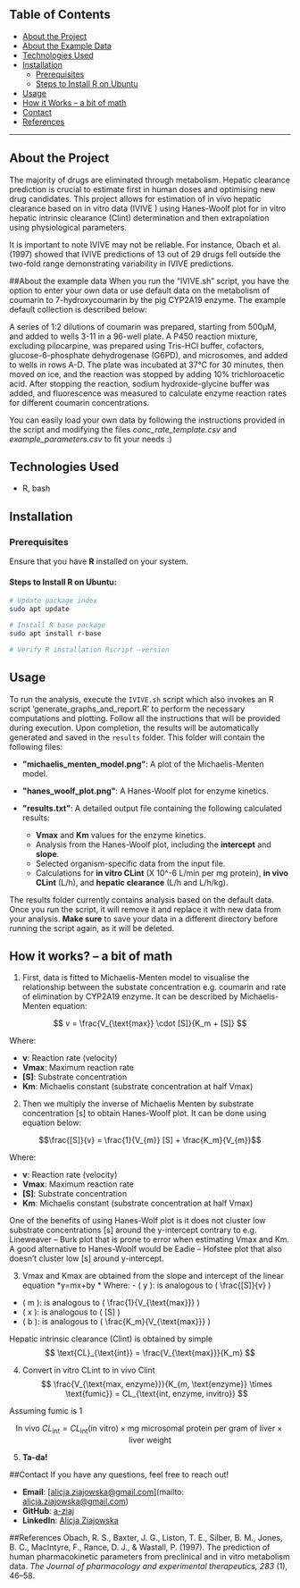 ## Table of Contents
- [About the Project](#about-the-project)
- [About the Example Data](#about-the-example-data)
- [Technologies Used](#technologies-used)
- [Installation](#installation)
  - [Prerequisites](#prerequisites)
  - [Steps to Install R on Ubuntu](#steps-to-install-r-on-ubuntu)
- [Usage](#usage)
- [How it Works – a bit of math](#how-it-works--a-bit-of-math)
- [Contact](#contact)
- [References](#references)
---

## About the Project
The majority of drugs are eliminated through metabolism. Hepatic clearance prediction is crucial to estimate first in human doses and optimising new drug candidates. This project allows for estimation of in vivo hepatic clearance based on in vitro data (IVIVE ) using Hanes-Woolf plot for in vitro hepatic intrinsic clearance (Clint) determination and then extrapolation using physiological parameters. 

It is important to note IVIVE may not be reliable. For instance, Obach et al. (1997) showed that IVIVE predictions of 13 out of 29 drugs fell outside the two-fold range demonstrating variability in IVIVE predictions.

##About the example data
When you run the “IVIVE.sh” script, you have the option to enter your own data or use default data on the metabolism of coumarin to 7-hydroxycoumarin by the pig CYP2A19 enzyme. The example default collection is described below:

A series of 1:2 dilutions of coumarin was prepared, starting from 500µM, and added to wells 3-11 in a 96-well plate. A P450 reaction mixture, excluding pilocarpine, was prepared using Tris-HCl buffer, cofactors, glucose-6-phosphate dehydrogenase (G6PD), and microsomes, and added to wells in rows A-D. The plate was incubated at 37°C for 30 minutes, then moved on ice, and the reaction was stopped by adding 10% trichloroacetic acid. After stopping the reaction, sodium hydroxide-glycine buffer was added, and fluorescence was measured to calculate enzyme reaction rates for different coumarin concentrations.

You can easily load your own data by following the instructions provided in the script and modifying the files *conc_rate_template.csv* and *example_parameters.csv*  to fit your needs :)

## Technologies Used
- R, bash

## Installation
### Prerequisites 
Ensure that you have **R** installed on your system. 
#### Steps to Install R on Ubuntu: 

```bash 
# Update package index 
sudo apt update 

# Install R base package 
sudo apt install r-base 

# Verify R installation Rscript –version
```
## Usage

To run the analysis, execute the `IVIVE.sh` script which also invokes an R script ‘generate_graphs_and_report.R’ to perform the necessary computations and plotting. Follow all the instructions that will be provided during execution. Upon completion, the results will be automatically generated and saved in the `results` folder. This folder will contain the following files:

- **"michaelis_menten_model.png"**: A plot of the Michaelis-Menten model.
- **"hanes_woolf_plot.png"**: A Hanes-Woolf plot for enzyme kinetics.
- **"results.txt"**: A detailed output file containing the following calculated results:
  
  - **Vmax** and **Km** values for the enzyme kinetics.
  - Analysis from the Hanes-Woolf plot, including the **intercept** and **slope**.
  - Selected organism-specific data from the input file.
  - Calculations for **in vitro CLint** (X 10^-6 L/min per mg protein), **in vivo CLint** (L/h), and **hepatic clearance** (L/h and L/h/kg).

The results folder currently contains analysis based on the default data. Once you run the script, it will remove it and replace it with new data from your analysis. **Make sure** to save your data in a different directory before running the script again, as it will be deleted.
## How it works? – a bit of math

1. First, data is fitted to Michaelis-Menten model to visualise the relationship between the substate concentration e.g. coumarin and rate of elimination by CYP2A19 enzyme. It can be described by Michaelis-Menten equation: 

$$ v = \frac{V_{\text{max}} \cdot [S]}{K_m + [S]} $$

Where: 
- **v**: Reaction rate (velocity) 
- **Vmax**: Maximum reaction rate 
- **[S]**: Substrate concentration
 - **Km**: Michaelis constant (substrate concentration at half Vmax)

 
2. Then we multiply the inverse of Michaelis Menten by substrate concentration [s] to obtain Hanes-Woolf plot. It can be done using equation below:

$$\frac{[S]}{v} = \frac{1}{V_{m}} [S] + \frac{K_m}{V_{m}}$$

Where:
- **v**: Reaction rate (velocity) 
- **Vmax**: Maximum reaction rate 
- **[S]**: Substrate concentration
 - **Km**: Michaelis constant (substrate concentration at half Vmax)

One of the benefits of using Hanes-Wolf plot is it does not cluster low substrate concentrations [s] around the y-intercept contrary to e.g. Lineweaver – Burk plot that is prone to error when estimating Vmax and Km. A good alternative to Hanes-Woolf would be Eadie – Hofstee plot that also doesn’t cluster low [s] around y-intercept.

3. Vmax and Kmax are obtained from the slope and intercept of the linear equation *y=mx+by *
Where: - \( y \): is analogous to \( \frac{[S]}{v} \) 
- \( m \): is analogous to \( \frac{1}{V_{\text{max}}} \) 
- \( x \): is analogous to \( [S] \) 
- \( b \): is analogous to \( \frac{K_m}{V_{\text{max}}} \)

Hepatic intrinsic clearance (Clint) is obtained by simple $$ \text{CL}_{\text{int}} = \frac{V_{\text{max}}}{K_m} $$

4. Convert in vitro CLint to in vivo Clint
$$ \frac{V_{\text{max, enzyme}}}{K_{m, \text{enzyme}} \times \text{fumic}} = CL_{\text{int, enzyme, invitro}} $$

Assuming fumic is 1

$$ \text{In vivo } CL_{\text{int}} = CL_{\text{int}}(\text{in vitro}) \times \text{mg microsomal protein per gram of liver} \times \text{liver weight} $$

5. **Ta-da!**

##Contact
If you have any questions, feel free to reach out! 
- **Email**: [alicja.ziajowska@gmail.com](mailto: alicja.ziajowska@gmail.com) 
- **GitHub**: [a-ziaj](https://github.com/a-ziaj) 
- **LinkedIn**: [Alicja Ziajowska]( https://www.linkedin.com/in/alicja-ziajowska-b8a977180/)

##References
Obach, R. S., Baxter, J. G., Liston, T. E., Silber, B. M., Jones, B. C., MacIntyre, F., Rance, D. J., & Wastall, P. (1997). The prediction of human pharmacokinetic parameters from preclinical and in vitro metabolism data. *The Journal of pharmacology and experimental therapeutics, 283* (1), 46–58.
